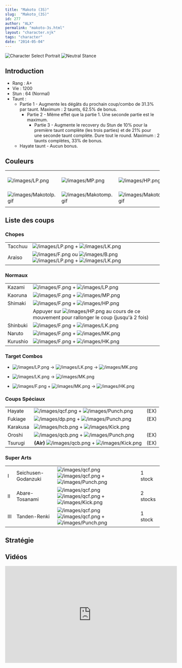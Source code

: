 ```yaml
---
title: "Makoto (3S)"
slug:  "Makoto_(3S)"
id: 277
author: "ALX"
permalink: "makoto-3s.html"
layout: "character.njk"
tags: "character"
date: "2014-05-04"
---
```


![Character Select
Portrait](/images/makoto3sport.gif "Character Select Portrait")
![Neutral Stance](/images/makoto3s-stance.gif "Neutral Stance")

## Introduction

- Rang : A+
- Vie : 1200
- Stun : 64 (Normal)
- Taunt :
  - Partie 1 - Augmente les dégâts du prochain coup/combo de 31.3% par
    taunt. Maximum : 2 taunts, 62.5% de bonus.
    - Partie 2 - Même effet que la partie 1. Une seconde partie est le
      maximum.
      - Partie 3 - Augmente le recovery du Stun de 10% pour la première
        taunt complète (les trois parties) et de 21% pour une seconde
        taunt complète. Dure tout le round. Maximum : 2 taunts
        complètes, 33% de bonus.
  - Hayate taunt - Aucun bonus.

## Couleurs

|                                                  |                                                  |                                                  |                                                  |                                                  |                                                  |                                                                                                              |
|--------------------------------------------------|--------------------------------------------------|--------------------------------------------------|--------------------------------------------------|--------------------------------------------------|--------------------------------------------------|--------------------------------------------------------------------------------------------------------------|
| ![](/images/LP.png "/images/LP.png")             | ![](/images/MP.png "/images/MP.png")             | ![](/images/HP.png "/images/HP.png")             | ![](/images/LK.png "/images/LK.png")             | ![](/images/MK.png "/images/MK.png")             | ![](/images/HK.png "/images/HK.png")             | ![](/images/LP.png "/images/LP.png")![](/images/MK.png "/images/MK.png")![](/images/HP.png "/images/HP.png") |
| ![](/images/Makotolp.gif "/images/Makotolp.gif") | ![](/images/Makotomp.gif "/images/Makotomp.gif") | ![](/images/Makotohp.gif "/images/Makotohp.gif") | ![](/images/Makotolk.gif "/images/Makotolk.gif") | ![](/images/Makotomk.gif "/images/Makotomk.gif") | ![](/images/Makotohk.gif "/images/Makotohk.gif") | ![](/images/Makotolpmkhp.gif "/images/Makotolpmkhp.gif")                                                     |
|                                                  |                                                  |                                                  |                                                  |                                                  |                                                  |                                                                                                              |

## Liste des coups

### Chopes

|         |                                                                                                                                                      |
|---------|------------------------------------------------------------------------------------------------------------------------------------------------------|
| Tacchuu | ![](/images/LP.png "/images/LP.png") + ![](/images/LK.png "/images/LK.png")                                                                          |
| Araiso  | ![](/images/F.png "/images/F.png") ou ![](/images/B.png "/images/B.png") ![](/images/LP.png "/images/LP.png") + ![](/images/LK.png "/images/LK.png") |

### Normaux

|          |                                                                                                                   |
|----------|-------------------------------------------------------------------------------------------------------------------|
| Kazami   | ![](/images/F.png "/images/F.png") + ![](/images/LP.png "/images/LP.png")                                         |
| Kaoruna  | ![](/images/F.png "/images/F.png") + ![](/images/MP.png "/images/MP.png")                                         |
| Shimaki  | ![](/images/F.png "/images/F.png") + ![](/images/HP.png "/images/HP.png")                                         |
|          | Appuyer sur ![](/images/HP.png "/images/HP.png") au cours de ce mouvement pour rallonger le coup (jusqu'à 2 fois) |
| Shinbuki | ![](/images/F.png "/images/F.png") + ![](/images/LK.png "/images/LK.png")                                         |
| Naruto   | ![](/images/F.png "/images/F.png") + ![](/images/MK.png "/images/MK.png")                                         |
| Kurushio | ![](/images/F.png "/images/F.png") + ![](/images/HK.png "/images/HK.png")                                         |

### Target Combos

- ![](/images/LP.png "/images/LP.png") -\>
  ![](/images/LK.png "/images/LK.png") -\>
  ![](/images/MK.png "/images/MK.png")

<!-- -->

- ![](/images/LK.png "/images/LK.png") -\>
  ![](/images/MK.png "/images/MK.png")

<!-- -->

- ![](/images/F.png "/images/F.png") +
  ![](/images/MK.png "/images/MK.png") -\>
  ![](/images/HK.png "/images/HK.png")

### Coups Spéciaux

|          |                                                                                             |      |
|----------|---------------------------------------------------------------------------------------------|------|
| Hayate   | ![](/images/qcf.png "/images/qcf.png") + ![](/images/Punch.png "/images/Punch.png")         | (EX) |
| Fukiage  | ![](/images/dp.png "/images/dp.png") + ![](/images/Punch.png "/images/Punch.png")           | (EX) |
| Karakusa | ![](/images/hcb.png "/images/hcb.png") + ![](/images/Kick.png "/images/Kick.png")           |      |
| Oroshi   | ![](/images/qcb.png "/images/qcb.png") + ![](/images/Punch.png "/images/Punch.png")         | (EX) |
| Tsurugi  | **(Air)** ![](/images/qcb.png "/images/qcb.png") + ![](/images/Kick.png "/images/Kick.png") | (EX) |

### Super Arts

|     |                     |                                                                                                                            |          |
|-----|---------------------|----------------------------------------------------------------------------------------------------------------------------|----------|
| I   | Seichusen-Godanzuki | ![](/images/qcf.png "/images/qcf.png") ![](/images/qcf.png "/images/qcf.png") + ![](/images/Punch.png "/images/Punch.png") | 1 stock  |
| II  | Abare-Tosanami      | ![](/images/qcf.png "/images/qcf.png") ![](/images/qcf.png "/images/qcf.png") + ![](/images/Kick.png "/images/Kick.png")   | 2 stocks |
| III | Tanden-Renki        | ![](/images/qcf.png "/images/qcf.png") ![](/images/qcf.png "/images/qcf.png") + ![](/images/Punch.png "/images/Punch.png") | 1 stock  |

## Stratégie

## Vidéos

<iframe width='560' height='315' src='https://www.youtube.com/embed/J15YZts9t9I' title='YouTube video player' frameborder='0' allow='accelerometer; autoplay; clipboard-write; encrypted-media; gyroscope; picture-in-picture; web-share' allowfullscreen></iframe>
